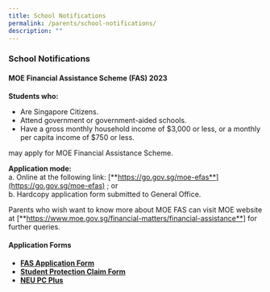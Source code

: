 ```yaml
---
title: School Notifications
permalink: /parents/school-notifications/
description: ""
---
```

### **School Notifications**
#### **MOE Financial Assistance Scheme (FAS) 2023**

**Students who:**
* Are Singapore Citizens.
* Attend government or government-aided schools.
* Have a gross monthly household income of $3,000 or less, or a monthly per capita income of $750 or less.

may apply for MOE Financial Assistance Scheme.

**Application mode:**<br>
a. Online at the following link: [**https://go.gov.sg/moe-efas**](https://go.gov.sg/moe-efas) ; or <br>
b. Hardcopy application form submitted to General Office.

Parents who wish want to know more about MOE FAS can visit MOE website at [**https://www.moe.gov.sg/financial-matters/financial-assistance**] for further queries.



#### **Application Forms**
* **[FAS Application Form](/files/form1.pdf)**
* **[Student Protection Claim Form](/files/form2.pdf)**
* **[NEU PC Plus](/files/form3.pdf)**